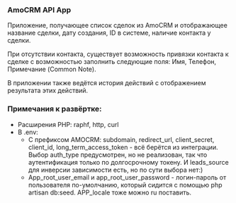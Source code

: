 ### AmoCRM API App
Приложение, получающее список сделок из AmoCRM и 
отображающее название сделки, дату создания, ID в системе,
наличие контакта у сделки.

При отсутствии контакта, существует возможность привязки 
контакта к сделке с возможностью заполнить следующие поля:
Имя, Телефон, Примечание (Common Note).

В приложении также ведётся история действий с отображением 
результата этих действий.

### Примечания к развёртке:
- Расширения PHP: raphf, http, curl
- В .env:
  - С префиксом AMOCRM: subdomain, redirect_url, client_secret, client_id, long_term_access_token - всё берётся из интеграции.
    Выбор auth_type предусмотрен, но не реализован, так что аутентификация только по долгосрочному токену.
    И leads_source для инверсии зависимости есть, но по сути выбора нет:)
  - App_root_user_email и app_root_user_password - логин-пароль от пользователя по-умолчанию, который сидится с помощью php artisan db:seed. APP_locale тоже можно ru поставить.

